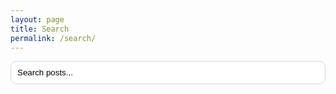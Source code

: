 ```yaml
---
layout: page
title: Search
permalink: /search/
---
```


<input type="text" id="search-input" placeholder="Search posts...">
<ul id="results-container" class="search-results"></ul>

<script src="https://cdn.jsdelivr.net/npm/simple-jekyll-search@1.11.1/dest/simple-jekyll-search.min.js"></script>
<script>
  SimpleJekyllSearch({
    searchInput: document.getElementById('search-input'),
    resultsContainer: document.getElementById('results-container'),
    json: '/search.json',
    searchResultTemplate: '<li><a href="{url}">{title}</a><span> — {date}</span></li>',
    noResultsText: '<li>No results</li>',
    limit: 20,
    fuzzy: true
  })
</script>

<style>
#search-input{width:100%;padding:10px;border-radius:10px;border:1px solid #cbd5e1}
#search-input::placeholder{color:var(--muted);opacity:1}
.search-results{list-style:none;padding-left:0;margin-top:12px}
.search-results li{padding:8px 0;border-bottom:1px solid #e2e8f0}
.search-results a{font-weight:700}
.search-results span{color:#334155;margin-left:6px}
</style>
